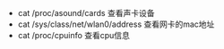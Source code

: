 
* cat /proc/asound/cards	查看声卡设备
* cat /sys/class/net/wlan0/address 查看网卡的mac地址
* cat /proc/cpuinfo			查看cpu信息
